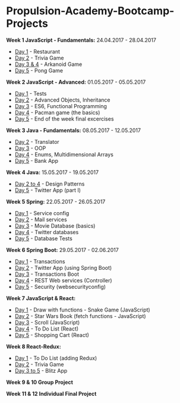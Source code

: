 # Propulsion-Academy-Bootcamp-Projects

**Week 1 JavaScript - Fundamentals:** 24.04.2017 - 28.04.2017
  - [Day 1](Week1/Day1) - Restaurant
  - [Day 2](Week1/Day2) - Trivia Game
  - [Day 3 & 4](Week1/Day3) - Arkanoid Game
  - [Day 5](Week1/Day5) - Pong Game
  
**Week 2 JavaScript - Advanced:** 01.05.2017 - 05.05.2017
  - [Day 1](Week2/Day1) - Tests
  - [Day 2](Week2/Day2) - Advanced Objects, Inheritance
  - [Day 3](Week2/Day3) - ES6, Functional Programming
  - [Day 4](Week2/Day4) - Pacman game (the basics)
  - [Day 5](Week2/Day5) - End of the week final excercises
  
**Week 3 Java - Fundamentals:** 08.05.2017 - 12.05.2017
  - [Day 2](Week3/Day2) - Translator
  - [Day 3](Week3/Day3) - OOP
  - [Day 4](Week3/Day4) - Enums, Multidimensional Arrays
  - [Day 5](Week3/Day5) - Bank App

**Week 4 Java:** 15.05.2017 - 19.05.2017
  - [Day 2 to 4](Week4/Day2) - Design Patterns
  - [Day 5](Week4/Day5) - Twitter App (part I)
  
**Week 5 Spring:** 22.05.2017 - 26.05.2017
  - [Day 1](Week5/Day1) - Service config
  - [Day 2](Week5/Day2) - Mail services
  - [Day 3](Week5/Day3) - Movie Database (basics)
  - [Day 4](Week5/Day4) - Twitter databases
  - [Day 5](Week5/Day5) - Database Tests

**Week 6 Spring Boot:** 29.05.2017 - 02.06.2017
  - [Day 1](Week6/Day1) - Transactions
  - [Day 2](Week6/Day2) - Twitter App (using Spring Boot)
  - [Day 3](Week6/Day3) - Transactions Boot 
  - [Day 4](Week6/Day4) - REST Web services (Controller)
  - [Day 5](Week6/Day5) - Security (websecurityconfig)
  
 **Week 7 JavaScript & React:**
  - [Day 1](Week7/Day1) - Draw with functions - Snake Game (JavaScript)
  - [Day 2](Week7/Day2) - Star Wars Book (fetch functions - JavaScript)
  - [Day 3](Week7/Day3) - Scroll (JavaScript)
  - [Day 4](Week7/Day4) - To Do List (React)
  - [Day 5](Week7/Day5) - Shopping Cart (React)
 
 **Week 8 React-Redux:**
  - [Day 1](Week8/Day1) - To Do List (adding Redux)
  - [Day 2](Week8/Day2) - Trivia Game
  - [Day 3 to 5](Week8/Day3) - Blitz App
 
  **Week 9 & 10 Group Project**
  
  **Week 11 & 12 Individual Final Project**
